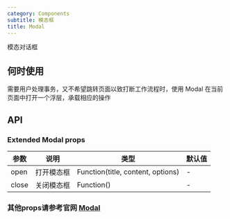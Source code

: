 ```yaml
---
category: Components
subtitle: 模态框
title: Modal
---
```


模态对话框

## 何时使用

需要用户处理事务，又不希望跳转页面以致打断工作流程时，使用 Modal 在当前页面中打开一个浮层，承载相应的操作

## API

### Extended Modal props

| 参数               | 说明               | 类型      | 默认值    |
| ---------------- | ---------------- | ------- | ------ |
| open         | 打开模态框            | Function(title, content, options)   | -     |
| close         | 关闭模态框             | Function()   | -     |



### 其他props请参考官网 [Modal](https://ant.design/components/select-cn/)